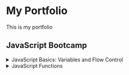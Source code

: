 My Portfolio
===============
This is my portfolio

JavaScript Bootcamp
----------------------
<details>
<summary>JavaScript Basics: Variables and Flow Control</summary>

+ [hello-world.js](https://github.com/quijas4101/portfolio/blob/origin/js-bootcamp/basics/hello-world.js)
+ [strings.js](https://github.com/quijas4101/portfolio/blob/origin/js-bootcamp/basics/strings.js)
+ [numbers.js](https://github.com/quijas4101/portfolio/blob/origin/js-bootcamp/basics/numbers.js)
+ [variables.js](https://github.com/quijas4101/portfolio/blob/origin/js-bootcamp/basics/variables.js)
+ [temp-conversion.js](https://github.com/quijas4101/portfolio/blob/origin/js-bootcamp/basics/temp-conversion.js)
+ [boolean.js](https://github.com/quijas4101/portfolio/blob/origin/js-bootcamp/basics/boolean.js)
+ [if-statements.js](https://github.com/quijas4101/portfolio/blob/origin/js-bootcamp/basics/if-statements.js)
+ [if-advanced.js](https://github.com/quijas4101/portfolio/blob/origin/js-bootcamp/basics/if-advanced.js)
+ [logical-and-or.js](https://github.com/quijas4101/portfolio/blob/origin/js-bootcamp/basics/logical-and-or.js)
+ [scope.js](https://github.com/quijas4101/portfolio/blob/origin/js-bootcamp/basics/scope.js)
+ [scope2.js](https://github.com/quijas4101/portfolio/blob/origin/js-bootcamp/basics/scope2.js)

    </details>
<details>
<summary> JavaScript Functions</summary>

+ [functions-101.js](https://github.com/quijas4101/portfolio/blob/origin/js-bootcamp/functions/functions-101.js)
+ [undefined-null.js](https://github.com/quijas4101/portfolio/blob/origin/js-bootcamp/functions/undefined-null.js)
+ [arguments.js](https://github.com/quijas4101/portfolio/blob/origin/js-bootcamp/functions/arguments.js)
</details>